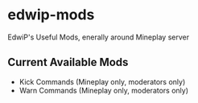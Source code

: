 # edwip-mods
EdwiP's Useful Mods, enerally around Mineplay server

## Current Available Mods

- Kick Commands (Mineplay only, moderators only)
- Warn Commands (Mineplay only, moderators only)